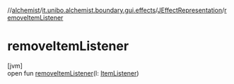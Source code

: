 //[alchemist](../../../index.md)/[it.unibo.alchemist.boundary.gui.effects](../index.md)/[JEffectRepresentation](index.md)/[removeItemListener](remove-item-listener.md)

# removeItemListener

[jvm]\
open fun [removeItemListener](remove-item-listener.md)(l: [ItemListener](https://docs.oracle.com/javase/8/docs/api/java/awt/event/ItemListener.html))
